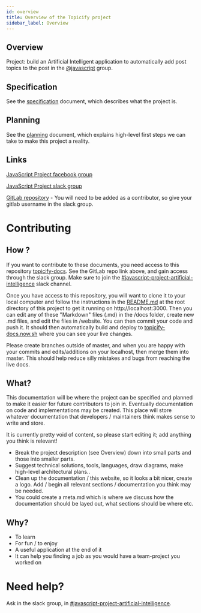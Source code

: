 ```yaml
---
id: overview
title: Overview of the Topicify project
sidebar_label: Overview
---
```


## Overview

Project: build an Artificial Intelligent application to automatically add post topics to the post in the [@javascript](https://www.facebook.com/groups/1517091958315927) group.

## Specification

See the [specification](specification.md) document, which describes what the project is.

## Planning

See the [planning](planning.md) document, which explains high-level first steps we can take to make this project a reality.

## Links

[JavaScript Project facebook group](https://www.facebook.com/groups/1225085154345976/)

[JavaScript Project slack group](https://join.slack.com/t/fb-javascript/shared_invite/enQtODA5OTMyNTM0Mjc5LTkxY2M2YjE2ZDY4NzY3MGZiODQzZTQ3NmE4ODczZjZiZTFkZDMxYjk1OTk1YmZjNmFhMThmODhiNmMyODJiZTU?fbclid=IwAR24ZALeEiAH6OLBH5J4ABFfsRSar3TU4lbz8EMdkhtEc9NEHs3xebphJLI)

[GitLab repository](https://gitlab.com/fb-javascript) - You will need to be added as a contributor, so give your gitlab username in the slack group.

# Contributing

## How ?

If you want to contribute to these documents, you need access to this repository [topicify-docs](https://gitlab.com/fb-javascript/topicify-docs). See the GitLab repo link above, and gain access through the slack group. Make sure to join the [#javascript-project-artificial-intelligence](https://app.slack.com/client/TPS1679UG/CPFPHAM2P) slack channel.

Once you have access to this repository, you will want to clone it to your local computer and follow the instructions in the [README.md](https://gitlab.com/fb-javascript/topicify-docs/blob/master/README.md) at the root directory of this project to get it running on http://localhost:3000. Then you can edit any of these "Markdown" files (.md) in the /docs folder, create new .md files, and edit the files in /website.
You can then commit your code and push it. It should then automatically build and deploy to [topicify-docs.now.sh](https://topicify-docs.now.sh) where you can see your live changes.

Please create branches outside of master, and when you are happy with your commits and edits/additions on your localhost, then merge them into master. This should help reduce silly mistakes and bugs from reaching the live docs.

## What?

This documentation will be where the project can be specified and planned to make it easier for future contributors to join in. Eventually documentation on code and implementations may be created. This place will store whatever documentation that developers / maintainers think makes sense to write and store.

It is currently pretty void of content, so please start editing it; add anything you think is relevant!

- Break the project description (see Overview) down into small parts and those into smaller parts.
- Suggest technical solutions, tools, languages, draw diagrams, make high-level architectural plans..
- Clean up the documentation / this website, so it looks a bit nicer, create a logo. Add / begin all relevant sections / documentation you think may be needed.
- You could create a meta.md which is where we discuss how the documentation should be layed out, what sections should be where etc.

## Why?

- To learn
- For fun / to enjoy
- A useful application at the end of it
- It can help you finding a job as you would have a team-project you worked on

# Need help?

Ask in the slack group, in [#javascript-project-artificial-intelligence](https://app.slack.com/client/TPS1679UG/CPFPHAM2P).
